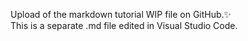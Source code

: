 Upload of the markdown tutorial WIP file on GitHub.✨  
This is a separate .md file edited in Visual Studio Code.
